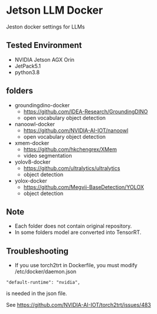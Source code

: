 # Jetson LLM Docker
Jeston docker settings for LLMs

## Tested Environment
- NVIDIA Jetson AGX Orin
- JetPack5.1
- python3.8

## folders
- groundingdino-docker
  - https://github.com/IDEA-Research/GroundingDINO
  - open vocabulary object detection
- nanoowl-docker
  - https://github.com/NVIDIA-AI-IOT/nanoowl
  - open vocabulary object detection
- xmem-docker
  - https://github.com/hkchengrex/XMem
  - video segmentation
- yolov8-docker
  - https://github.com/ultralytics/ultralytics
  - object detection
- yolox-docker
  - https://github.com/Megvii-BaseDetection/YOLOX
  - object detection
## Note
- Each folder does not contain original repository.
- In some folders model are converted into TensorRT.

## Troubleshooting
- If you use torch2trt in Dockerfile, you must modify /etc/docker/daemon.json
```
"default-runtime": "nvidia",
```
is needed in the json file.

See 
https://github.com/NVIDIA-AI-IOT/torch2trt/issues/483
